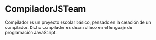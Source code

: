 # CompiladorJSTeam
Compilador es un proyecto escolar básico, pensado en la creación de un compilador.
Dicho compilador es desarrollado en el lenguaje de programación JavaScript.